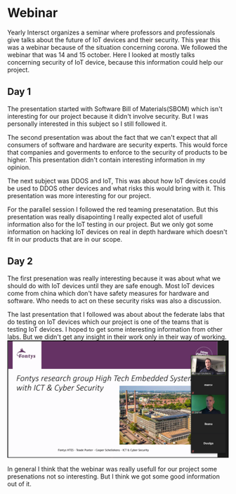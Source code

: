 # Webinar
Yearly Intersct organizes a seminar where professors and professionals give talks about the future of IoT devices and their security. This year this was a webinar because of the situation concerning corona. We followed the webinar that was 14 and 15 october. Here I looked at mostly talks concerning security of IoT device, because this information could help our project.

## Day 1
The presentation started with Software Bill of Materials(SBOM) which isn't interesting for our project because it didn't involve security. But I was personally interested in this subject so I still followed it.

The second presentation was about the fact that we can't expect that all consumers of software and hardware are security experts. This would force that companies and goverments to enforce to the security of products to be higher. This presentation didn't contain interesting information in my opinion.

The next subject was DDOS and IoT, This was about how IoT devices could be used to DDOS other devices and what risks this would bring with it. This presentation was more interesting for our project.

For the parallel session I followed the red teaming presenatation. But this presentation was really disapointing I really expected alot of usefull information also for the IoT testing in our project. But we only got some information on hacking IoT devices on real in depth hardware which doesn't fit in our products that are in our scope.

## Day 2

The first presenation was really interesting because it was about what we should do with IoT devices until they are safe enough. Most IoT devices come from china which don't have safety measures for hardware and software. Who needs to act on these security risks was also a discussion. 

The last presentation that I followed was about about the federate labs that do testing on IoT devices which our project is one of the teams that is testing IoT devices.
I hoped to get some interesting information from other labs. But we didn't get any insight in their work only in their way of working.
![Intersect Webinar](/images/intersectwebinar.png)

In general I think that the webinar was really usefull for our project some presenations not so interesting. But I think we got some good information out of it.